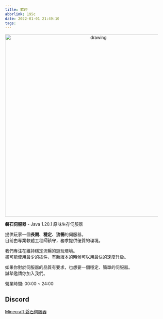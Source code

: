 ```yaml
---
title: 歡迎
abbrlink: 195c
date: 2022-01-01 21:49:10
tags:
---
```

<p align="center">
<img src="https://imgur.com/s3BZR57.jpg" alt="drawing" style="vertical-align:middle" width="600"/>
</p>

[//]: # (https://imgur.com/xeCdNq4)
[//]: # (s3BZR57)

**磐石伺服器** - Java 1.20.1 原味生存伺服器  

提供玩家一個**長期**、**穩定**、**流暢**的伺服器。  
目前由專業軟體工程師鎮守，務求提供優質的環境。

我們專注在維持穩定流暢的遊玩環境。  
盡可能使用最少的插件，有新版本的時候可以用最快的速度升級。  

如果你對於伺服器的品質有要求，也想要一個穩定、簡單的伺服器。  
誠摯邀請你加入我們。

營業時間: 00:00 ~ 24:00

## Discord
[Minecraft 磐石伺服器](https://discord.gg/mCFdwkChBG)
